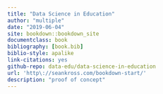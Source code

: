 ```yaml
---
title: "Data Science in Education"
author: "multiple"
date: "2019-06-04"
site: bookdown::bookdown_site
documentclass: book
bibliography: [book.bib]
biblio-style: apalike
link-citations: yes
github-repo: data-edu/data-science-in-education
url: 'http\://seankross.com/bookdown-start/'
description: "proof of concept"
---
```

